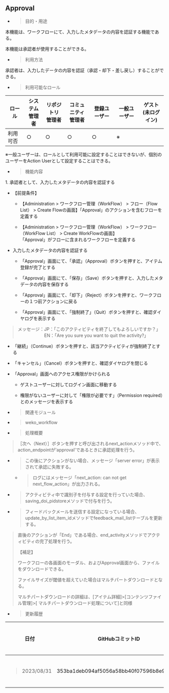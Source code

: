
## Approval

  - > 目的・用途

本機能は、ワークフローにて、入力したメタデータの内容を認証する機能である。

本機能は承認者が使用することができる。

  - > 利用方法

承認者は、入力したデータの内容を認証（承認・却下・差し戻し）することができる。

  - > 利用可能なロール

<table>
<thead>
<tr class="header">
<th>ロール</th>
<th>システム<br />
管理者</th>
<th>リポジトリ<br />
管理者</th>
<th>コミュニティ<br />
管理者</th>
<th>登録ユーザー</th>
<th>一般ユーザー</th>
<th>ゲスト<br />
(未ログイン)</th>
</tr>
</thead>
<tbody>
<tr class="odd">
<td>利用可否</td>
<td>○</td>
<td>○</td>
<td>○</td>
<td>○</td>
<td>※</td>
<td></td>
</tr>
</tbody>
</table>

※一般ユーザーは、ロールとして利用可能に設定することはできないが、個別のユーザーをAction Userとして設定することはできる。

  - > 機能内容

1\. 承認者として、入力したメタデータの内容を認証する

  - 【前提条件】
    
      - 【Administration \> ワークフロー管理（WorkFlow） \> フロー（Flow List） \> Create Flowの画面】「Approval」のアクションを含むフローを定義する
    
      - 【Administration \> ワークフロー管理（WorkFlow） \> ワークフロー（WorkFlow List） \> Create WorkFlowの画面】  
        「Approval」がフローに含まれるワークフローを定義する

  - 入力したメタデータの内容を認証する
    
      - 「Approval」画面にて、「承認」（Approval）ボタンを押すと、アイテム登録が完了とする
    
      - 「Approval」画面にて、「保存」（Save）ボタンを押すと、入力したメタデータの内容を保存する
    
      - 「Approval」画面にて、「却下」（Reject）ボタンを押すと、ワークフローの１つ前アクションに戻る
    
      - 「Approval」画面にて、「強制終了」（Quit）ボタンを押すと、確認ダイヤログを表示する

> メッセージ：JP：「このアクティビティを終了してもよろしいですか？」  
> 　　　　　　EN：「Are you sure you want to quit the activity?」

  - 「継続」（Continue）ボタンを押すと、該当アクティビティが強制終了とする

  - 「キャンセル」（Cancel）ボタンを押すと、確認ダイヤログを閉じる

<!-- end list -->

  - 「Approval」画面へのアクセス権限がかけられる
    
      - ゲストユーザーに対してログイン画面に移動する
    
      - 権限がないユーザーに対して「権限が必要です」（Permission required）とのメッセージを表示する

<!-- end list -->

  - > 関連モジュール

<!-- end list -->

  - > weko\_workflow

<!-- end list -->

  - > 処理概要

> ［次へ（Next）］ボタンを押すと呼び出されるnext\_actionメソッド中で、action\_endpointが'approval'であるときに承認処理を行う。

  - > この後にアクションがない場合、メッセージ「server error」が表示されて承認に失敗する。
    
      - > ログにはメッセージ「next\_action: can not get next\_flow\_action」が出力される。

  - > アクティビティ中で識別子を付与する設定を行っていた場合、saving\_doi\_pidstoreメソッドで付与を行う。

  - > フィードバックメールを送信する設定になっている場合、update\_by\_list\_item\_idメソッドでfeedback\_mail\_listテーブルを更新する。

> 直後のアクションが「End」である場合、end\_activityメソッドでアクティビティの完了処理を行う。
> 
> 【補足】
> 
> ワークフローの各画面のモーダル、およびApproval画面から、ファイルをダウンロードできる。
> 
> ファイルサイズが閾値を超えていた場合はマルチパートダウンロードとなる。
> 
> マルチパートダウンロードの詳細は、\[アイテム詳細\]\>\[コンテンツファイル管理\]\>\[ マルチパートダウンロード処理について\]と同様

  - > 更新履歴

<table>
<thead>
<tr class="header">
<th>日付</th>
<th>GitHubコミットID</th>
<th>更新内容</th>
</tr>
</thead>
<tbody>
<tr class="odd">
<td><blockquote>
<p>2023/08/31</p>
</blockquote></td>
<td>353ba1deb094af5056a58bb40f07596b8e95a562</td>
<td>初版作成</td>
</tr>
</tbody>
</table>